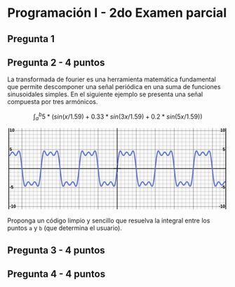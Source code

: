 # Programación I - 2do Examen parcial

## Pregunta 1



## Pregunta 2 - 4 puntos

La transformada de fourier es una herramienta matemática fundamental que permite descomponer una señal periódica en una suma de funciones sinusoidales simples. En el siguiente ejemplo se presenta una señal compuesta por tres armónicos.

<div align=center>

```math
\int_a^b 5 * (sin(x/1.59) + 0.33 * sin(3x/1.59) + 0.2 * sin(5x/1.59))
```

![](/images/transformadaFourier.png)

</div>

Proponga un código limpio y sencillo que resuelva la integral entre los puntos `a` y `b` (que determina el usuario).

## Pregunta 3 - 4 puntos



## Pregunta 4 - 4 puntos



